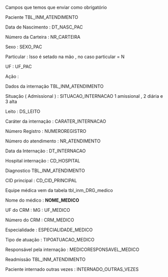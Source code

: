 Campos que temos que enviar como obrigatório 



Paciente 				 TBL\_INM\_ATENDIMENTO 



Data de Nascimento  			: DT\_NASC\_PAC

Número da Carteira  			: NR\_CARTEIRA 

Sexo 	            			: SEXO\_PAC

Particular 				: Isso é setado na mão , no caso particular = N 

UF 					: UF\_PAC

Ação 					: 





Dados da internação 			TBL\_INM\_ATENDIMENTO



Situação ( Admissional ) 		: SITUACAO\_INTERNACAO   1 amissional , 2 diária e 3 alta 

Leito 					: DS\_LEITO

Caráter da internação 			: CARATER\_INTERNACAO

Número Registro 			: NUMEROREGISTRO

Número do atendimento 			: NR\_ATENDIMENTO

Data da Internação 			: DT\_INTERNACAO

Hospital internação 			: CD\_HOSPITAL





Diagnostico 				TBL\_INM\_ATENDIMENTO



CID principal 				: CD\_CID\_PRINCIPAL





Equipe médica     vem da tabela tbl\_inm\_DRG\_medico 



Nome do médico 				: **NOME\_MEDICO**

UF do CRM : MG 				: UF\_MEDICO

Número do CRM 				: CRM\_MEDICO

Especialidade 				: ESPECIALIDADE\_MEDICO

Tipo de atuação 			: TIPOATUACAO\_MEDICO

Responsável pela internação 		: MEDICORESPONSAVEL\_MEDICO





Readmissão 				TBL\_INM\_ATENDIMENTO

Paciente internado outras vezes 	: INTERNADO\_OUTRAS\_VEZES

